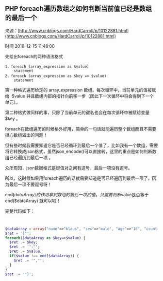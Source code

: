 ## PHP foreach遍历数组之如何判断当前值已经是数组的最后一个

来源：[http://www.cnblogs.com/HardCarroll/p/10122881.html](http://www.cnblogs.com/HardCarroll/p/10122881.html)

时间 2018-12-15 11:48:00


先给出foreach的两种语法格式

```
1，foreach (array_expression as $value)
    statement
2，foreach (array_expression as $key => $value)
    statement
```

第一种格式遍历给定的 array_expression 数组。每次循环中，当前单元的值被赋给  $value 并且数组内部的指针向前移一步（因此下一次循环中将会得到下一个单元）。

第二种格式做同样的事，只除了当前单元的键名也会在每次循环中被赋给变量 $key 。

foreach在数组遍历的时候格外好用，简单的一句话就能遍历整个数组而且不需要担心数组溢出的问题！

但有些时候我需要知道它是否已经循环到最后一个值了，比如我有一个数组，需要将它转换成json格式，虽然json_encode()可以直接转，这里的重点是如何判断数组已经遍历到最后一项 。

众所周知，json数据格式是键值对之间有逗号，最后一项没有逗号。

所以，这时候如果用foreach遍历的话就需要知道是否已经遍历到最后一项了，因为最后一项不要逗号呀！

end($dataArray) 的作用拿到数组的最后一项的值，只需要判断$value是否等于end($dataArray) 就可以啦！

完整代码如下：

```php


$dataArray = array("name"=>"klaus", "sex"=>"male", "age"=>"18", "country"=>"China");
$ret = '{"';
foreach($dataArray as $key=>$value) {
  $ret .= $key;
  $ret .= '":"';
  $ret .= $value;
  if($value !== end($dataArray)) {
    $ret .= '","';
  }
}
$ret .= '"}';


```

